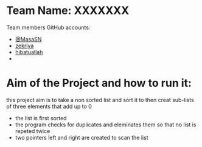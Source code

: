 # Team Name: XXXXXXX

Team members GitHub accounts: 
- [@MasaSN](https://github.com/MasaSN)
- [zekriya](-)
- [hibatuallah](-)
- 

# Aim of the Project and how to run it:
this project aim is to take a non sorted list and sort it to then creat sub-lists of three elements that add up to 0 
- the list is first sorted
- the program checks for duplicates and eleminates them so that no list is repeted twice
- two pointers left and right are created to scan the list 
